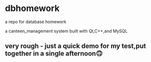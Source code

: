 # dbhomework
a repo for database homework

a canteen_management system built with Qt,C++,and MySQL

## very rough - just a quick demo for my test,put together in a single afternoon🙃

